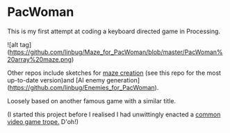 PacWoman
===
This is my first attempt at coding a keyboard directed game in Processing.

![alt tag] (https://github.com/linbug/Maze_for_PacWoman/blob/master/PacWoman%20array%20maze.png)

Other repos include sketches for [maze creation](https://github.com/linbug/Maze_for_PacWoman) (see this repo for the most up-to-date version)and [AI enemy generation] (https://github.com/linbug/Enemies_for_PacWoman).

Loosely based on another famous game with a similar title. 

(I started this project before I realised I had unwittingly enacted a [common video game trope.](http://www.youtube.com/watch?v=eYqYLfm1rWA) D'oh!)
